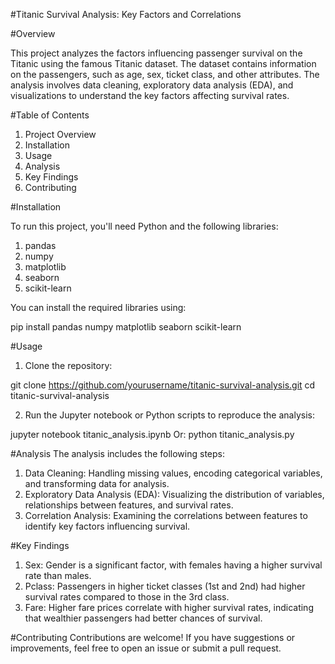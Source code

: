 #Titanic Survival Analysis: Key Factors and Correlations

#Overview

This project analyzes the factors influencing passenger survival on the Titanic using the famous Titanic dataset. The dataset contains information on the passengers, such as age, sex, ticket class, and other attributes. The analysis involves data cleaning, exploratory data analysis (EDA), and visualizations to understand the key factors affecting survival rates.

#Table of Contents

1. Project Overview
2. Installation
3. Usage
4. Analysis
5. Key Findings
6. Contributing


#Installation

To run this project, you'll need Python and the following libraries:
1. pandas
2. numpy
3. matplotlib
4. seaborn
5. scikit-learn

You can install the required libraries using:

pip install pandas numpy matplotlib seaborn scikit-learn

#Usage

1. Clone the repository:

git clone https://github.com/yourusername/titanic-survival-analysis.git
cd titanic-survival-analysis

2. Run the Jupyter notebook or Python scripts to reproduce the analysis:

jupyter notebook titanic_analysis.ipynb
Or:
python titanic_analysis.py

#Analysis
The analysis includes the following steps:

1. Data Cleaning: Handling missing values, encoding categorical variables, and transforming data for analysis.
2. Exploratory Data Analysis (EDA): Visualizing the distribution of variables, relationships between features, and survival rates.
3. Correlation Analysis: Examining the correlations between features to identify key factors influencing survival.

#Key Findings
1. Sex: Gender is a significant factor, with females having a higher survival rate than males.
2. Pclass: Passengers in higher ticket classes (1st and 2nd) had higher survival rates compared to those in the 3rd class.
3. Fare: Higher fare prices correlate with higher survival rates, indicating that wealthier passengers had better chances of survival.

#Contributing
Contributions are welcome! If you have suggestions or improvements, feel free to open an issue or submit a pull request.
